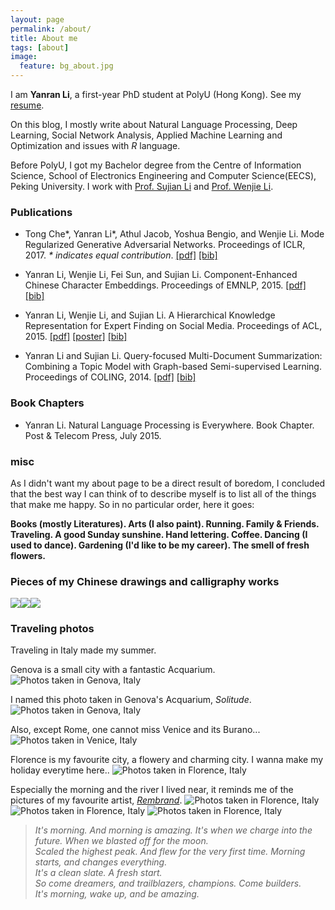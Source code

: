 ```yaml
---
layout: page
permalink: /about/
title: About me
tags: [about]
image:
  feature: bg_about.jpg
---
```


I am **Yanran Li**, a first-year PhD student at PolyU (Hong Kong). See my [resume](/files/Resume_Yanran_Li.pdf).

On this blog, I mostly write about Natural Language Processing, Deep Learning, Social Network Analysis, Applied Machine Learning and Optimization and issues with *R* language.

Before PolyU, I got my Bachelor degree from the Centre of Information Science, School of Electronics Engineering and Computer Science(EECS), Peking University. I work with [Prof. Sujian Li](http://www.icl.pku.edu.cn/member/lisujian/maincontent.htm) and [Prof. Wenjie Li](http://www4.comp.polyu.edu.hk/~cswjli/). 

### Publications

- Tong Che\*, Yanran Li\*, Athul Jacob, Yoshua Bengio, and Wenjie Li. Mode Regularized
Generative Adversarial Networks. Proceedings of ICLR, 2017. *\* indicates equal contribution*. [[pdf]](/files/iclr2017mdgan.pdf) [[bib]](/files/bibtex/iclr2017mdgan.bib)

- Yanran Li, Wenjie Li, Fei Sun, and Sujian Li.
Component-Enhanced Chinese Character Embeddings. Proceedings of EMNLP, 2015. [[pdf]](/files/emnlp2015comp.pdf) [[bib]](/files/bibtex/emnlp2015comp.bib)

- Yanran Li, Wenjie Li, and Sujian Li. 
A Hierarchical Knowledge Representation for Expert Finding on Social Media. Proceedings of ACL, 2015. [[pdf]](/files/acl2015exp.pdf) [[poster]](/files/acl2015exp_poster.pdf) [[bib]](/files/bibtex/acl2015exp.bib)

- Yanran Li and Sujian Li. 
Query-focused Multi-Document Summarization: Combining a Topic Model with Graph-based Semi-supervised Learning. Proceedings of COLING, 2014. [[pdf]](/files/coling2014sum.pdf) [[bib]](/files/bibtex/coling2014sum.bib)

### Book Chapters

- Yanran Li.
Natural Language Processing is Everywhere. Book Chapter. Post & Telecom Press, July 2015. 


### misc

As I didn't want my about page to be a direct result of boredom, I concluded that the best way I can think of to describe myself is to list all of the things that make me happy. So in no particular order, here it goes: 

**Books (mostly Literatures). Arts (I also paint). Running. Family & Friends. Traveling. A good Sunday sunshine. Hand lettering. Coffee. Dancing (I used to dance). Gardening (I'd like to be my career). The smell of fresh flowers.**

### Pieces of my Chinese drawings and calligraphy works
![](/images/album/draw-1.jpg)![](/images/album/draw-2.jpg)![](/images/album/draw-3.jpg)

### Traveling photos

Traveling in Italy made my summer. 

Genova is a small city with a fantastic Acquarium. 
![Photos taken in Genova, Italy](/images/album/genova_1.JPG)

I named this photo taken in Genova's Acquarium, *Solitude*.
![Photos taken in Genova, Italy](/images/album/genova_3.JPG)

Also, except Rome, one cannot miss Venice and its Burano...
![Photos taken in Venice, Italy](/images/album/venice_1.jpg)

Florence is my favourite city, a flowery and charming city. I wanna make my holiday everytime here..
![Photos taken in Florence, Italy](/images/album/florence_4.jpg)

Especially the morning and the river I lived near, it reminds me of the pictures of my favourite artist, [*Rembrand*](https://en.wikipedia.org/wiki/Rembrandt).
![Photos taken in Florence, Italy](/images/album/florence_1.JPG)
![Photos taken in Florence, Italy](/images/album/florence_2.JPG)
![Photos taken in Florence, Italy](/images/album/florence_3.JPG)


                 

> *It's morning. And morning is amazing. It's when we charge into the future. When we blasted off for the moon.*    
*Scaled the highest peak. And flew for the very first time. Morning starts, and changes everything.*    
*It's a clean slate. A fresh start.*   
*So come dreamers, and trailblazers, champions. Come builders.*       
*It's morning, wake up, and be amazing.*  
         


<!-- 
## What HPSTR brings to the table:

* Responsive templates for post, page, and post index `_layouts`. Looks great on mobile, tablet, and desktop devices.
* Gracefully degrads in older browsers. Compatible with Internet Explorer 8+ and all modern browsers.  
* Modern and minimal design.
* Sweet animated menu.
* Background image support.
* Readable typography to make your words shine.
* Support for large images to call out your favorite posts.
* Comments powered by [Disqus](http://disqus.com) if you choose to enable.
* Simple and clear permalink structure[^1].
* [Open Graph](https://developers.facebook.com/docs/opengraph/) and [Twitter Cards](https://dev.twitter.com/docs/cards) support for a better social sharing experience.
* Simple [custom 404 page]({{ site.url }}/404.html) to get you started.
* Stylesheets for Pygments and Coderay [syntax highlighting]({{ site.url }}/code-highlighting-post/) to make your code examples look snazzy
* [Grunt](http://gruntjs.com) build script for easy theme development

<div markdown="0"><a href="{{ site.url }}/theme-setup" class="btn btn-info">Install the Theme</a></div>

[^1]: Example: *domain.com/category-name/post-title* -->
